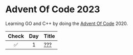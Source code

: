 # Advent Of Code 2023

Learning GO and C++ by doing the [Advent Of Code](https://adventofcode.com/2023/about) 2020.

| Check | Day | Title          |
| :---: | :-: | -------------- |
|  ✅   |  1  | [???](/day-1/) |
